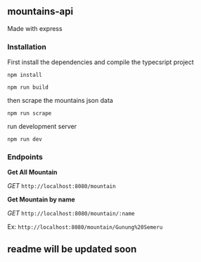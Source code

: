 ## mountains-api
Made with express

### Installation
First install the dependencies and compile the typecsript project

`npm install`

`npm run build`

then scrape the mountains json data

`npm run scrape`

run development server

`npm run dev`

### Endpoints
**Get All Mountain**

_GET_ `http://localhost:8080/mountain`

**Get Mountain by name**

_GET_ `http://localhost:8080/mountain/:name` 

Ex: `http://localhost:8080/mountain/Gunung%20Semeru`

## readme will be updated soon
